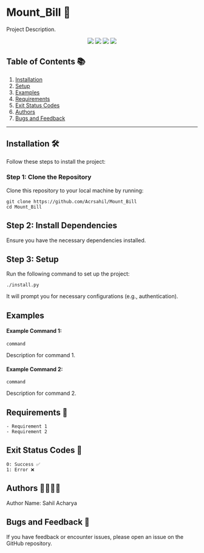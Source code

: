 # Mount_Bill 🚀

Project Description.

<p align="center">
  <a href="https://github.com/Acrsahil/Mount_Bill/graphs/contributors"><img src="https://img.shields.io/github/contributors/Acrsahil/Mount_Bill?style=for-the-badge" /></a>
  <a href="https://github.com/Acrsahil/Mount_Bill/stargazers"><img src="https://img.shields.io/github/stars/Acrsahil/Mount_Bill?style=for-the-badge" /></a>
  <a href="https://github.com/Acrsahil/Mount_Bill/forks"><img src="https://img.shields.io/github/stars/Acrsahil/Mount_Bill?style=for-the-badge" /></a>
  <a href="https://github.com/Acrsahil/Mount_Bill/blob/main/LICENSE"><img src="https://img.shields.io/github/license/Acrsahil/Mount_Bill?style=for-the-badge&color=purple" /></a>
</p>

## Table of Contents 📚

1. [Installation](#installation-%EF%B8%8F)
2. [Setup](#setup)
3. [Examples](#examples)
4. [Requirements](#requirements-)
5. [Exit Status Codes](#exit-status-codes-)
6. [Authors](#authors-)
7. [Bugs and Feedback](#bugs-and-feedback-)

---

## Installation 🛠

Follow these steps to install the project:

### Step 1: Clone the Repository

Clone this repository to your local machine by running:

    git clone https://github.com/Acrsahil/Mount_Bill
    cd Mount_Bill

## Step 2: Install Dependencies

Ensure you have the necessary dependencies installed.

## Step 3: Setup

Run the following command to set up the project:

    ./install.py

It will prompt you for necessary configurations (e.g., authentication).

## Examples

#### Example Command 1:

    command

Description for command 1.

#### Example Command 2:

    command

Description for command 2.

## Requirements 📌

    - Requirement 1
    - Requirement 2

## Exit Status Codes 🚦

    0: Success ✅
    1: Error ❌

## Authors 👨‍💻👩‍💻

Author Name: Sahil Acharya

## Bugs and Feedback 🐞

If you have feedback or encounter issues, please open an issue on the GitHub repository.